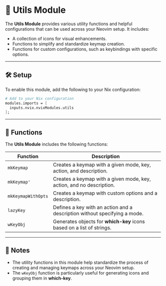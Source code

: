 # 🔧 Utils Module

The **Utils Module** provides various utility functions and helpful configurations that can be used across your Neovim setup. It includes:

- A collection of icons for visual enhancements.
- Functions to simplify and standardize keymap creation.
- Functions for custom configurations, such as keybindings with specific options.

---

## 🛠️ Setup

To enable this module, add the following to your Nix configuration:

```nix
# Add to your Nix configuration
modules.imports = [
  inputs.nvix.nvixModules.utils
];
```

---

## 🔑 Functions

The **Utils Module** includes the following functions:

| Function                | Description                                                                 |
|-------------------------|-----------------------------------------------------------------------------|
| `mkKeymap`              | Creates a keymap with a given mode, key, action, and description.            |
| `mkKeymap'`             | Creates a keymap with a given mode, key, action, and no description.        |
| `mkKeymapWithOpts`      | Creates a keymap with custom options and a description.                      |
| `lazyKey`               | Defines a key with an action and a description without specifying a mode.   |
| `wKeyObj`               | Generates objects for **which-key** icons based on a list of strings.       |

---

## 📌 Notes

- The utility functions in this module help standardize the process of creating and managing keymaps across your Neovim setup.
- The `wKeyObj` function is particularly useful for generating icons and grouping them in **which-key**.
